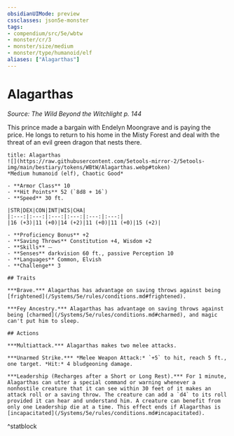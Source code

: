 ```yaml
---
obsidianUIMode: preview
cssclasses: json5e-monster
tags:
- compendium/src/5e/wbtw
- monster/cr/3
- monster/size/medium
- monster/type/humanoid/elf
aliases: ["Alagarthas"]
---
```

# Alagarthas
*Source: The Wild Beyond the Witchlight p. 144*  

This prince made a bargain with Endelyn Moongrave and is paying the price. He longs to return to his home in the Misty Forest and deal with the threat of an evil green dragon that nests there.

```ad-statblock
title: Alagarthas
![](https://raw.githubusercontent.com/5etools-mirror-2/5etools-img/main/bestiary/tokens/WBtW/Alagarthas.webp#token)
*Medium humanoid (elf), Chaotic Good*

- **Armor Class** 10
- **Hit Points** 52 (`8d8 + 16`)
- **Speed** 30 ft.

|STR|DEX|CON|INT|WIS|CHA|
|:---:|:---:|:---:|:---:|:---:|:---:|
|16 (+3)|11 (+0)|14 (+2)|11 (+0)|11 (+0)|15 (+2)|

- **Proficiency Bonus** +2
- **Saving Throws** Constitution +4, Wisdom +2
- **Skills** ⏤
- **Senses** darkvision 60 ft., passive Perception 10
- **Languages** Common, Elvish
- **Challenge** 3

## Traits

***Brave.*** Alagarthas has advantage on saving throws against being [frightened](/Systems/5e/rules/conditions.md#frightened).

***Fey Ancestry.*** Alagarthas has advantage on saving throws against being [charmed](/Systems/5e/rules/conditions.md#charmed), and magic can't put him to sleep.

## Actions

***Multiattack.*** Alagarthas makes two melee attacks.

***Unarmed Strike.*** *Melee Weapon Attack:* `+5` to hit, reach 5 ft., one target. *Hit:* 4 bludgeoning damage.

***Leadership (Recharges after a Short or Long Rest).*** For 1 minute, Alagarthas can utter a special command or warning whenever a nonhostile creature that it can see within 30 feet of it makes an attack roll or a saving throw. The creature can add a `d4` to its roll provided it can hear and understand him. A creature can benefit from only one Leadership die at a time. This effect ends if Alagarthas is [incapacitated](/Systems/5e/rules/conditions.md#incapacitated).
```
^statblock